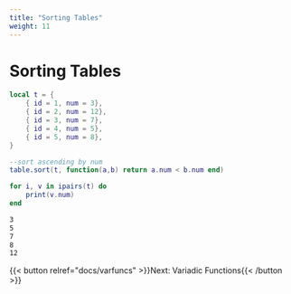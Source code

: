 ```yaml
---
title: "Sorting Tables"
weight: 11
---
```


# Sorting Tables

```lua
local t = {
    { id = 1, num = 3},
    { id = 2, num = 12},
    { id = 3, num = 7},
    { id = 4, num = 5},
    { id = 5, num = 8},
}

--sort ascending by num
table.sort(t, function(a,b) return a.num < b.num end)

for i, v in ipairs(t) do
    print(v.num)
end
```

```txt {.output}
3
5
7
8
12
```

{{< button relref="docs/varfuncs"  >}}Next: Variadic Functions{{< /button >}}
